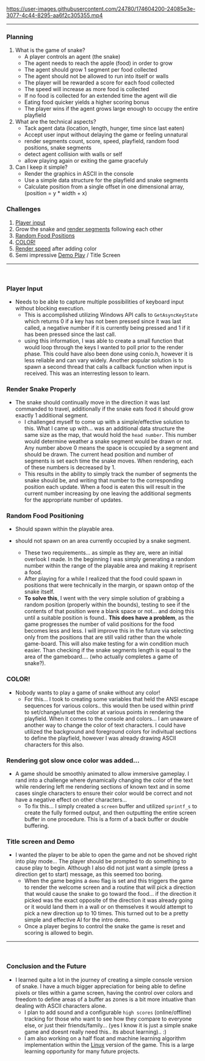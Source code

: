 

https://user-images.githubusercontent.com/24780/174604200-24085e3e-3077-4c44-8295-aa6f2c305355.mp4

---
### Planning
1. What is the game of snake? 
   - A player controls an agent (the snake)
   - The agent needs to reach the apple (food) in order to grow
   - The agent should grow 1 segment per food collected
   - The agent should not be allowed to run into itself or walls
   - The player will be rewarded a score for each food collected
   - The speed will increase as more food is collected
   - If no food is collected for an extended time the agent will die
   - Eating food quicker yields a higher scoring bonus
   - The player wins if the agent grows large enough to occupy the entire playfield
2. What are the technical aspects?
   - Tack agent data (location, length, hunger, time since last eaten)
   - Accept user input without delaying the game or feeling unnatural
   - render segments count, score, speed, playfield, random food positions, snake segments
   - detect agent collision with walls or self
   - allow playing again or exiting the game gracefuly
3. Can I keep it simple?
   - Render the graphics in ASCII in the console
   - Use a simple data structure for the playfield and snake segments
   - Calculate position from a single offset in one dimensional array, (position = y * width + x)

### Challenges
1. [Player input](#player-input)
2. Grow the snake and [render segments](#render-snake-properly) following each other
3. [Random Food Positions](#random-food-positioning)
4. [COLOR!](#color)
5. [Render speed](#rendering-got-slow-once-color-was-added) after adding color
6. Semi impressive [Demo Play](#title-screen-and-demo) / Title Screen

---
<br>

### Player Input
 * Needs to be able to capture multiple possibilities of keyboard input without blocking execution.
   - This is accomplished utilizing Windows API calls to ```GetAsyncKeyState``` which returns 0 if a key has not been pressed since it was last called, a negative number if it is currently being pressed and 1 if it has been pressed since the last call.
   - using this information, I was able to create a small function that would loop through the keys I wanted to poll prior to the render phase. This could have also been done using conio.h, however it is less reliable and can vary widely. Another popular solution is to spawn a second thread that calls a callback function when input is received. This was an interresting lesson to learn.

### Render Snake Properly
 * The snake should continually move in the direction it was last commanded to travel, additionally if the snake eats food it should grow exactly 1 additional segment.
   - I challenged myself to come up with a simple/effective solution to this. What I came up with... was an additional data structure the same size as the map, that would hold the ```head number```. This number would determine weather a snake segment would be drawn or not. Any number above 0 means the space is occupied by a segment and should be drawn. The current head position and number of segments is set each time the snake moves. When rendering, each of these numbers is decreased by 1.
   - This results in the ability to simply track the number of segments the snake should be, and writing that number to the corresponding position each update. When a food is eaten this will result in the current number increasing by one leaving the additional segments for the appropriate number of updates.

### Random Food Positioning
 * Should spawn within the playable area.
 * should not spawn on an area currently occupied by a snake segment.

   - These two requirements... as simple as they are, were an initial overlook I made. In the beginning I was simply generating a random number within the range of the playable area and making it reprisent a food. 
   - After playing for a while I realized that the food could spawn in positions that were technically in the margin, or spawn ontop of the snake itself. 
   - **To solve this**, I went with the very simple solution of grabbing a random position (properly within the bounds), testing to see if the contents of that position were a blank space or not... and doing this until a suitable position is found.. **This does have a problem**, as the game progresses the number of valid positions for the food becomes less and less. I will improve this in the future via selecting only from the positions that are still valid rather than the whole game-board. This will also make testing for a win condition much easier. Than checking if the snake segments length is equal to the area of the gameboard.... (who actually completes a game of snake?). 

### COLOR!
 * Nobody wants to play a game of snake without any color!
   - For this... I took to creating some variables that held the ANSI escape sequences for various colors.. this would then be used within printf to set/change/unset the color at various points in rendering the playfield. When it comes to the console and colors... I am unaware of another way to change the color of text characters. I could have utilized the background and foreground colors for indivitual sections to define the playfield, however I was already drawing ASCII characters for this also.

### Rendering got slow once color was added...
 * A game should be smoothly animated to allow immersive gameplay. I rand into a challenge where dynamically changing the color of the text while rendering left me rendering sections of known text and in some cases single characters to ensure their color would be correct and not have a negative effect on other characters...
   - To fix this... I simply created a ```screen``` buffer and utilized ```sprintf_s``` to create the fully formed output, and then outputting the entire screen buffer in one procedure. This is a form of a back buffer or double buffering. 

### Title screen and Demo
 * I wanted the player to be able to open the game and not be shoved right into play mode... The player should be prompted to do something to cause play to begin. Although I also did not just want a simple (press a direction get to start) message, as this seemed too boring.
   - When the game begins a `demo` flag is set and this triggers the game to render the welcome screen and a routine that will pick a direction that would cause the snake to go toward the food... if the direction it picked was the exact opposite of the direction it was already going or it would land them in a wall or on themselves it would attempt to pick a new direction up to 10 times. This turned out to be a pretty simple and effective AI for the intro demo. 
   - Once a player begins to control the snake the game is reset and scoring is allowed to begin.
---
<br>

### Conclusion and the Future
 * I learned quite a lot in the journey of creating a simple console version of snake. I have a much bigger appreciation for being able to define pixels or tiles within a game screen, having the control over colors and freedom to define areas of a buffer as zones is a bit more intuative than dealing with ASCII characters alone. 
   - I plan to add sound and a configurable ```high scores``` (online/offline) tracking for those who want to see how they compare to everyone else, or just their friends/family... (yes I know it is just a simple snake game and doesnt really need this.. its about learning).. :)
   - I am also working on a half float and machine learning algorithm implementation within the [Linux](/SnakeGame/Linux/) version of the game. This is a large learning opportunity for many future projects.